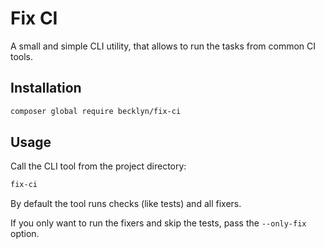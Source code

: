Fix CI
======

A small and simple CLI utility, that allows to run the tasks from common CI tools.

Installation
------------

```bash
composer global require becklyn/fix-ci
```


Usage
-----

Call the CLI tool from the project directory:

```bash
fix-ci
```

By default the tool runs checks (like tests) and all fixers.

If you only want to run the fixers and skip the tests, pass the `--only-fix` option.
